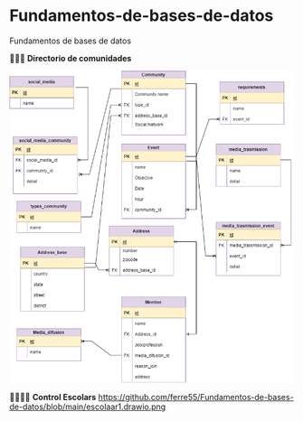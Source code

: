 # Fundamentos-de-bases-de-datos
Fundamentos de bases de datos

💜👩‍💻 **Directorio de comunidades**

![alt text](https://github.com/ferre55/Fundamentos-de-bases-de-datos/blob/main/Directorio%20de%20comunidades.drawio.png)


💜👩‍🏫🏫 **Control Escolars**
https://github.com/ferre55/Fundamentos-de-bases-de-datos/blob/main/escolaar1.drawio.png

